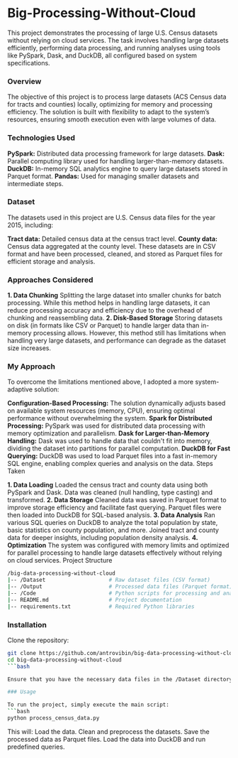 # Big-Processing-Without-Cloud

This project demonstrates the processing of large U.S. Census datasets without relying on cloud services. The task involves handling large datasets efficiently, performing data processing, and running analyses using tools like PySpark, Dask, and DuckDB, all configured based on system specifications.

### Overview

The objective of this project is to process large datasets (ACS Census data for tracts and counties) locally, optimizing for memory and processing efficiency. The solution is built with flexibility to adapt to the system’s resources, ensuring smooth execution even with large volumes of data.

### Technologies Used

**PySpark:** Distributed data processing framework for large datasets.
**Dask:** Parallel computing library used for handling larger-than-memory datasets.
**DuckDB:** In-memory SQL analytics engine to query large datasets stored in Parquet format.
**Pandas:** Used for managing smaller datasets and intermediate steps.

### Dataset

The datasets used in this project are U.S. Census data files for the year 2015, including:

**Tract data:** Detailed census data at the census tract level.
**County data:** Census data aggregated at the county level.
These datasets are in CSV format and have been processed, cleaned, and stored as Parquet files for efficient storage and analysis.

### Approaches Considered

**1. Data Chunking**
Splitting the large dataset into smaller chunks for batch processing.
While this method helps in handling large datasets, it can reduce processing accuracy and efficiency due to the overhead of chunking and reassembling data.
**2. Disk-Based Storage**
Storing datasets on disk (in formats like CSV or Parquet) to handle larger data than in-memory processing allows.
However, this method still has limitations when handling very large datasets, and performance can degrade as the dataset size increases.

### My Approach

To overcome the limitations mentioned above, I adopted a more system-adaptive solution:

**Configuration-Based Processing:** The solution dynamically adjusts based on available system resources (memory, CPU), ensuring optimal performance without overwhelming the system.
**Spark for Distributed Processing:** PySpark was used for distributed data processing with memory optimization and parallelism.
**Dask for Larger-than-Memory Handling:** Dask was used to handle data that couldn't fit into memory, dividing the dataset into partitions for parallel computation.
**DuckDB for Fast Querying:** DuckDB was used to load Parquet files into a fast in-memory SQL engine, enabling complex queries and analysis on the data.
Steps Taken

**1. Data Loading**
Loaded the census tract and county data using both PySpark and Dask.
Data was cleaned (null handling, type casting) and transformed.
**2. Data Storage**
Cleaned data was saved in Parquet format to improve storage efficiency and facilitate fast querying.
Parquet files were then loaded into DuckDB for SQL-based analysis.
**3. Data Analysis**
Ran various SQL queries on DuckDB to analyze the total population by state, basic statistics on county population, and more.
Joined tract and county data for deeper insights, including population density analysis.
**4. Optimization**
The system was configured with memory limits and optimized for parallel processing to handle large datasets effectively without relying on cloud services.
Project Structure

```bash
/big-data-processing-without-cloud
|-- /Dataset                    # Raw dataset files (CSV format)
|-- /Output                     # Processed data files (Parquet format)
|-- /Code                       # Python scripts for processing and analysis
|-- README.md                   # Project documentation
|-- requirements.txt            # Required Python libraries
```
### Installation

Clone the repository:
```bash
git clone https://github.com/antrovibin/big-data-processing-without-cloud.git
cd big-data-processing-without-cloud
```bash

Ensure that you have the necessary data files in the /Dataset directory.

### Usage

To run the project, simply execute the main script:
```bash
python process_census_data.py
```
This will:
Load the data.
Clean and preprocess the datasets.
Save the processed data as Parquet files.
Load the data into DuckDB and run predefined queries.
